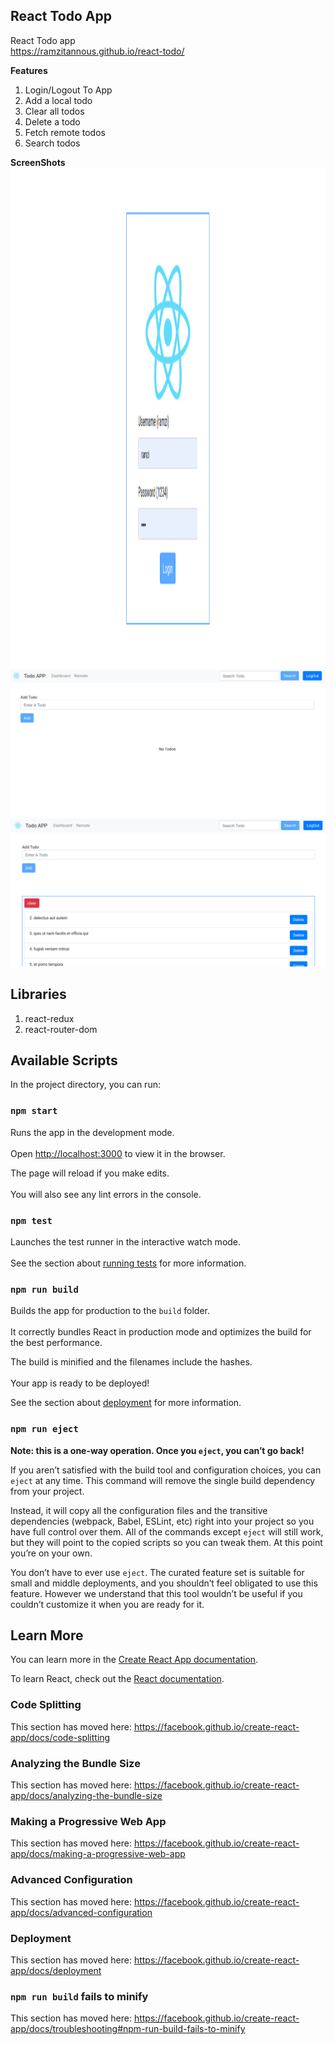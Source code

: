 
## React Todo App  
React Todo app  
https://ramzitannous.github.io/react-todo/

 **Features**

 1. Login/Logout To App 
 2. Add a local todo  
 3. Clear all todos
 4. Delete a todo
 5. Fetch remote todos
 6. Search todos
 

**ScreenShots**
<img src="./screenshots/1.png" height="800" height=400>
<img src="./screenshots/2.png">
<img src="./screenshots/3.png">

## Libraries  
 1. react-redux 
 2. react-router-dom  
 
## Available Scripts  
  
In the project directory, you can run:  
  
### `npm start`  
  
Runs the app in the development mode.<br />  
Open [http://localhost:3000](http://localhost:3000) to view it in the browser.  
  
The page will reload if you make edits.<br />  
You will also see any lint errors in the console.  
  
### `npm test`  
  
Launches the test runner in the interactive watch mode.<br />  
See the section about [running tests](https://facebook.github.io/create-react-app/docs/running-tests) for more information.  
  
### `npm run build`  
  
Builds the app for production to the `build` folder.<br />  
It correctly bundles React in production mode and optimizes the build for the best performance.  
  
The build is minified and the filenames include the hashes.<br />  
Your app is ready to be deployed!  
  
See the section about [deployment](https://facebook.github.io/create-react-app/docs/deployment) for more information.  
  
### `npm run eject`  
  
**Note: this is a one-way operation. Once you `eject`, you can’t go back!**  
  
If you aren’t satisfied with the build tool and configuration choices, you can `eject` at any time. This command will remove the single build dependency from your project.  
  
Instead, it will copy all the configuration files and the transitive dependencies (webpack, Babel, ESLint, etc) right into your project so you have full control over them. All of the commands except `eject` will still work, but they will point to the copied scripts so you can tweak them. At this point you’re on your own.  
  
You don’t have to ever use `eject`. The curated feature set is suitable for small and middle deployments, and you shouldn’t feel obligated to use this feature. However we understand that this tool wouldn’t be useful if you couldn’t customize it when you are ready for it.  
  
## Learn More  
  
You can learn more in the [Create React App documentation](https://facebook.github.io/create-react-app/docs/getting-started).  
  
To learn React, check out the [React documentation](https://reactjs.org/).  
  
### Code Splitting  
  
This section has moved here: https://facebook.github.io/create-react-app/docs/code-splitting  
  
### Analyzing the Bundle Size  
  
This section has moved here: https://facebook.github.io/create-react-app/docs/analyzing-the-bundle-size  
  
### Making a Progressive Web App  
  
This section has moved here: https://facebook.github.io/create-react-app/docs/making-a-progressive-web-app  
  
### Advanced Configuration  
  
This section has moved here: https://facebook.github.io/create-react-app/docs/advanced-configuration  
  
### Deployment  
  
This section has moved here: https://facebook.github.io/create-react-app/docs/deployment  
  
### `npm run build` fails to minify  
  
This section has moved here: https://facebook.github.io/create-react-app/docs/troubleshooting#npm-run-build-fails-to-minify
